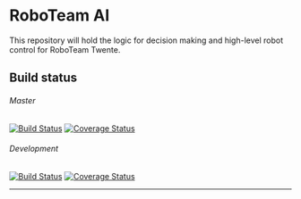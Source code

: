 # RoboTeam AI
This repository will hold the logic for decision making and high-level robot control for RoboTeam Twente.


## Build status

###### Master    
[![Build Status](https://travis-ci.com/RoboTeamTwente/roboteam_ai.svg?branch=master)](https://travis-ci.com/RoboTeamTwente/roboteam_ai)
[![Coverage Status](https://coveralls.io/repos/github/RoboTeamTwente/roboteam_ai/badge.svg?branch=master)](https://coveralls.io/github/RoboTeamTwente/roboteam_ai?branch=master)

###### Development    
[![Build Status](https://travis-ci.com/RoboTeamTwente/roboteam_ai.svg?branch=development)](https://travis-ci.com/RoboTeamTwente/roboteam_ai)
[![Coverage Status](https://coveralls.io/repos/github/RoboTeamTwente/roboteam_ai/badge.svg?branch=development)](https://coveralls.io/github/RoboTeamTwente/roboteam_ai?branch=development)

---
